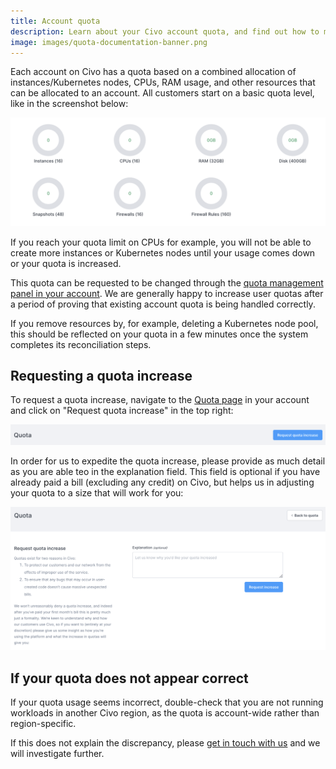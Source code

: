 ```yaml
---
title: Account quota
description: Learn about your Civo account quota, and find out how to manage your usage to ensure you have enough resources for your projects. Click for more information.
image: images/quota-documentation-banner.png
---
```


<head>
  <title>Managing Your Civo Account Quota | Civo Documentation</title>
</head>

Each account on Civo has a quota based on a combined allocation of instances/Kubernetes nodes, CPUs, RAM usage, and other resources that can be allocated to an account. All customers start on a basic quota level, like in the screenshot below:

![Default Civo user quota on a new account shown as graphs](images/usage-graphs.png)

If you reach your quota limit on CPUs for example, you will not be able to create more instances or Kubernetes nodes until your usage comes down or your quota is increased.

This quota can be requested to be changed through the [quota management panel in your account](https://dashboard.civo.com/quota). We are generally happy to increase user quotas after a period of proving that existing account quota is being handled correctly.

If you remove resources by, for example, deleting a Kubernetes node pool, this should be reflected on your quota in a few minutes once the system completes its reconciliation steps.

## Requesting a quota increase

To request a quota increase, navigate to the [Quota page](https://dashboard.civo.com/quota) in your account and click on "Request quota increase" in the top right:

![Request quota increase button](images/quota-increase.png)

In order for us to expedite the quota increase, please provide as much detail as you are able teo in the explanation field. This field is optional if you have already paid a bill (excluding any credit) on Civo, but helps us in adjusting your quota to a size that will work for you:

![Quota increase form](images/quota-increase-form.png)

## If your quota does not appear correct

If your quota usage seems incorrect, double-check that you are not running workloads in another Civo region, as the quota is account-wide rather than region-specific.

If this does not explain the discrepancy, please [get in touch with us](https://www.civo.com/contact) and we will investigate further.
